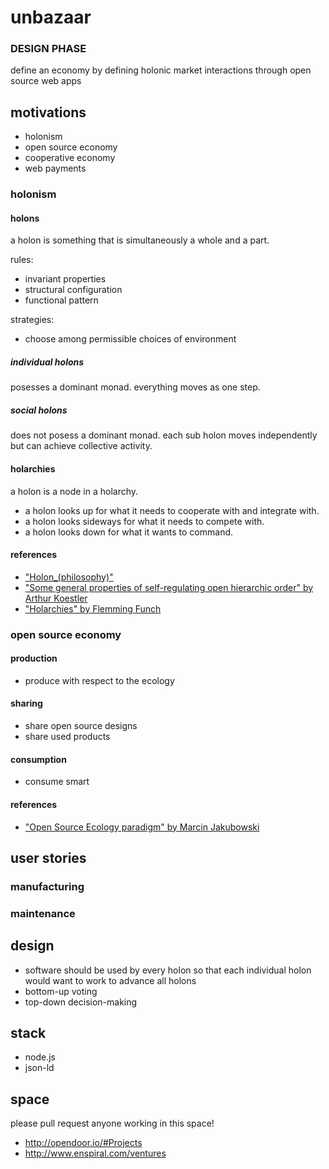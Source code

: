 # unbazaar

### DESIGN PHASE

define an economy by defining holonic market interactions through open source web apps

## motivations

- holonism
- open source economy
- cooperative economy
- web payments

### holonism

#### holons

a holon is something that is simultaneously a whole and a part.

rules:

- invariant properties
- structural configuration
- functional pattern

strategies:

- choose among permissible choices of environment

##### individual holons

posesses a dominant monad. everything moves as one step.

##### social holons

does not posess a dominant monad. each sub holon moves independently but can achieve collective activity.

#### holarchies

a holon is a node in a holarchy.

- a holon looks up for what it needs to cooperate with and integrate with.
- a holon looks sideways for what it needs to compete with.
- a holon looks down for what it wants to command.

#### references

- ["Holon_(philosophy)"](http://en.wikipedia.org/wiki/Holon_(philosophy))
- ["Some general properties of self-regulating open hierarchic order" by Arthur Koestler](http://www.panarchy.org/koestler/holon.1969.html)
- ["Holarchies" by Flemming Funch](http://http://www.worldtrans.org/essay/holarchies.html)

### open source economy

#### production

- produce with respect to the ecology

#### sharing

- share open source designs
- share used products

#### consumption

- consume smart

#### references

- ["Open Source Ecology paradigm" by Marcin Jakubowski](http://opensourceecology.org/wiki/Open_Source_Ecology_Paradigm)

### 

## user stories

### manufacturing

### maintenance

## design

- software should be used by every holon so that each individual holon would want to work to advance all holons
- bottom-up voting
- top-down decision-making

## stack

- node.js
- json-ld

## space

please pull request anyone working in this space!

- http://opendoor.io/#Projects
- http://www.enspiral.com/ventures
